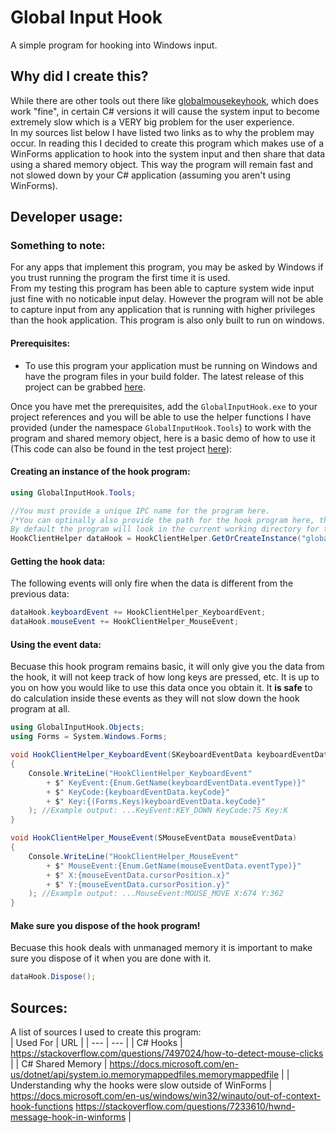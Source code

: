 # Global Input Hook  
A simple program for hooking into Windows input.  

## Why did I create this?  
While there are other tools out there like [globalmousekeyhook](https://github.com/gmamaladze/globalmousekeyhook), which does work "fine", in certain C# versions it will cause the system input to become extremely slow which is a VERY big problem for the user experience.  
In my sources list below I have listed two links as to why the problem may occur. In reading this I decided to create this program which makes use of a WinForms application to hook into the system input and then share that data using a shared memory object. This way the program will remain fast and not slowed down by your C# application (assuming you aren't using WinForms).  

## Developer usage:  
### Something to note:
For any apps that implement this program, you may be asked by Windows if you trust running the program the first time it is used.  
From my testing this program has been able to capture system wide input just fine with no noticable input delay. However the program will not be able to capture input from any application that is running with higher privileges than the hook application. This program is also only built to run on windows.
#### Prerequisites:  
- To use this program your application must be running on Windows and have the program files in your build folder. The latest release of this project can be grabbed [here](github.com/ReadieFur/GlobalInputHook/releases/latest).  

Once you have met the prerequisites, add the `GlobalInputHook.exe` to your project references and you will be able to use the helper functions I have provided (under the namespace `GlobalInputHook.Tools`) to work with the program and shared memory object, here is a basic demo of how to use it (This code can also be found in the test project [here](https://github.com/ReadieFur/GlobalInputHook/tree/development/src/GlobalInputHook.Tests)):  
#### Creating an instance of the hook program:  
```cs
using GlobalInputHook.Tools;

//You must provide a unique IPC name for the program here.
/*You can optinally also provide the path for the hook program here, the binary must however be called `GlobalInputHook.exe`
By default the program will look in the current working directory for the binary.*/
HookClientHelper dataHook = HookClientHelper.GetOrCreateInstance("global_input_hook");
```
#### Getting the hook data:  
The following events will only fire when the data is different from the previous data:  
```cs
dataHook.keyboardEvent += HookClientHelper_KeyboardEvent;
dataHook.mouseEvent += HookClientHelper_MouseEvent;
```
#### Using the event data:  
Becuase this hook program remains basic, it will only give you the data from the hook, it will not keep track of how long keys are pressed, etc. It is up to you on how you would like to use this data once you obtain it. It **is safe** to do calculation inside these events as they will not slow down the hook program at all.
```cs
using GlobalInputHook.Objects;
using Forms = System.Windows.Forms;

void HookClientHelper_KeyboardEvent(SKeyboardEventData keyboardEventData)
{
    Console.WriteLine("HookClientHelper_KeyboardEvent"
        + $" KeyEvent:{Enum.GetName(keyboardEventData.eventType)}"
        + $" KeyCode:{keyboardEventData.keyCode}"
        + $" Key:{(Forms.Keys)keyboardEventData.keyCode}"
    ); //Example output: ...KeyEvent:KEY_DOWN KeyCode:75 Key:K
}

void HookClientHelper_MouseEvent(SMouseEventData mouseEventData)
{
    Console.WriteLine("HookClientHelper_MouseEvent"
        + $" MouseEvent:{Enum.GetName(mouseEventData.eventType)}"
        + $" X:{mouseEventData.cursorPosition.x}"
        + $" Y:{mouseEventData.cursorPosition.y}"
    ); //Example output: ...MouseEvent:MOUSE_MOVE X:674 Y:362
}
```
#### Make sure you dispose of the hook program!
Becuase this hook deals with unmanaged memory it is important to make sure you dispose of it when you are done with it.
```cs
dataHook.Dispose();
```

## Sources:  
A list of sources I used to create this program:  
| Used For | URL |
| --- | --- |
| C# Hooks | https://stackoverflow.com/questions/7497024/how-to-detect-mouse-clicks |
| C# Shared Memory | https://docs.microsoft.com/en-us/dotnet/api/system.io.memorymappedfiles.memorymappedfile |
| Understanding why the hooks were slow outside of WinForms | https://docs.microsoft.com/en-us/windows/win32/winauto/out-of-context-hook-functions  https://stackoverflow.com/questions/7233610/hwnd-message-hook-in-winforms |
